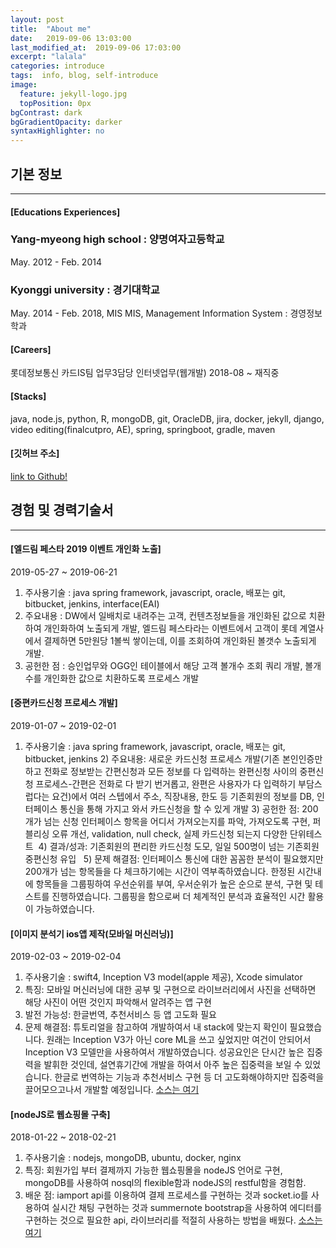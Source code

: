```yaml
---
layout: post
title:  "About me"
date:   2019-09-06 13:03:00
last_modified_at:  2019-09-06 17:03:00
excerpt: "lalala"
categories: introduce
tags:  info, blog, self-introduce
image:
  feature: jekyll-logo.jpg
  topPosition: 0px
bgContrast: dark
bgGradientOpacity: darker
syntaxHighlighter: no
---
```


## 기본 정보
---
#### [Educations Experiences]
### Yang-myeong high school : 양명여자고등학교
May. 2012 - Feb. 2014

### Kyonggi university : 경기대학교
May. 2014 - Feb. 2018, MIS
MIS, Management Information System : 경영정보학과

#### [Careers]
롯데정보통신 카드IS팀 업무3담당 인터넷업무(웹개발)
2018-08 ~ 재직중

#### [Stacks]
java, node.js, python, R, mongoDB, git, OracleDB, jira, docker, jekyll, django, video editing(finalcutpro, AE), spring, springboot, gradle, maven 

#### [깃허브 주소]
[link to Github!](https://github.com/devwon)

## 경험 및 경력기술서
---
#### [엘드림 페스타 2019 이벤트 개인화 노출] 

2019-05-27 ~ 2019-06-21 

1) 주사용기술 : java spring framework, javascript, oracle, 배포는 git, bitbucket, jenkins, interface(EAI) 
2) 주요내용 : DW에서 일배치로 내려주는 고객, 컨텐츠정보들을 개인화된 값으로 치환하여 개인화하여 노출되게 개발, 엘드림 페스타라는 이벤트에서 고객이 롯데 계열사에서 결제하면 5만원당 1볼씩 쌓이는데, 이를 조회하여 개인화된 볼갯수 노출되게 개발. 
3) 공헌한 점 : 승인업무와 OGG인 테이블에서 해당 고객 볼개수 조회 쿼리 개발, 볼개수를 개인화한 값으로 치환하도록 프로세스 개발 

#### [중편카드신청 프로세스 개발] 

2019-01-07 ~ 2019-02-01 

1) 주사용기술 : java spring framework, javascript, oracle, 배포는 git, bitbucket, jenkins 2) 주요내용: 새로운 카드신청 프로세스 개발(기존 본인인증만 하고 전화로 정보받는 간편신청과 모든 정보를 다 입력하는 완편신청 사이의 중편신청 프로세스-간편은 전화로 다 받기 번거롭고, 완편은 사용자가 다 입력하기 부담스럽다는 요건)에서 여러 스텝에서 주소, 직장내용, 한도 등 기존회원의 정보를 DB, 인터페이스 통신을 통해 가지고 와서 카드신청을 할 수 있게 개발 3) 공헌한 점: 200개가 넘는 신청 인터페이스 항목을 어디서 가져오는지를 파악, 가져오도록 구현, 퍼블리싱 오류 개선, validation, null check, 실제 카드신청 되는지 다양한 단위테스트  4) 결과/성과: 기존회원의 편리한 카드신청 도모, 일일 500명이 넘는 기존회원 중편신청 유입   5) 문제 해결점: 인터페이스 통신에 대한 꼼꼼한 분석이 필요했지만 200개가 넘는 항목들을 다 체크하기에는 시간이 역부족하였습니다. 한정된 시간내에 항목들을 그룹핑하여 우선순위를 부여, 우서순위가 높은 순으로 분석, 구현 및 테스트를 진행하였습니다. 그룹핑을 함으로써 더 체계적인 분석과 효율적인 시간 활용이 가능하였습니다.

#### [이미지 분석기 ios앱 제작(모바일 머신러닝)] 

2019-02-03 ~ 2019-02-04 

1) 주사용기술 : swift4, Inception V3 model(apple 제공), Xcode simulator 
2) 특징: 모바일 머신러닝에 대한 공부 및 구현으로 라이브러리에서 사진을 선택하면 해당 사진이 어떤 것인지 파악해서 알려주는 앱 구현  
3) 발전 가능성: 한글번역, 추천서비스 등 앱 고도화 필요 
4) 문제 해결점: 튜토리얼을 참고하여 개발하여서 내 stack에 맞는지 확인이 필요했습니다. 원래는 Inception V3가 아닌 core ML을 쓰고 싶었지만 여건이 안되어서 Inception V3 모델만을 사용하여서 개발하였습니다. 성공요인은 단시간 높은 집중력을 발휘한 것인데, 설연휴기간에 개발을 하여서 아주 높은 집중력을 보일 수 있었습니다. 한글로 번역하는 기능과 추천서비스 구현 등 더 고도화해야하지만 집중력을 끌어모으고나서 개발할 예정입니다. 
[소스는 여기](https://github.com/devwon/ML-test)

#### [nodeJS로 웹쇼핑몰 구축]

2018-01-22 ~ 2018-02-21 

1) 주사용기술 : nodejs, mongoDB, ubuntu, docker, nginx 
2) 특징: 회원가입 부터 결제까지 가능한 웹쇼핑몰을 nodeJS 언어로 구현, mongoDB를 사용하여 nosql의 flexible함과 nodeJS의 restful함을 경험함.
3) 배운 점: iamport api를 이용하여 결제 프로세스를 구현하는 것과 socket.io를 사용하여 실시간 채팅 구현하는 것과 summernote bootstrap을 사용하여 에디터를 구현하는 것으로 필요한 api, 라이브러리를 적절히 사용하는 방법을 배웠다. 
[소스는 여기](https://github.com/devwon/nodeShop)
